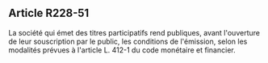 Article R228-51
----
La société qui émet des titres participatifs rend publiques, avant l'ouverture
de leur souscription par le public, les conditions de l'émission, selon les
modalités prévues à l'article L. 412-1 du code monétaire et financier.
